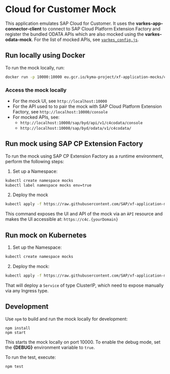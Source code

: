 
# Cloud for Customer Mock

This application emulates SAP Cloud for Customer. It uses the **varkes-app-connector-client** to connect to SAP Cloud Platform Extension Factory and register the bundled ODATA APIs which are also mocked using the  **varkes-odata-mock**. For the list of mocked APIs, see [`varkes_config.js`](varkes_config.js).

## Run locally using Docker

To run the mock locally, run:

```bash
docker run -p 10000:10000 eu.gcr.io/kyma-project/xf-application-mocks/c4c-mock:latest
```

### Access the mock locally

* For the mock UI, see `http://localhost:10000`
* For the API used to to pair the mock with SAP Cloud Platform Extension Factory, see `http://localhost:10000/console`
* For mocked APIs, see:
    - `http://localhost:10000/sap/byd/api/v1/c4codata/console`
    - `http://localhost:10000/sap/byd/odata/v1/c4codata/`

## Run mock using SAP CP Extension Factory

To run the mock using SAP CP Extension Factory as a runtime environment, perform the following steps:
 
1. Set up a Namespace:

```bash
kubectl create namespace mocks
kubectl label namespace mocks env=true
```

2. Deploy the mock
```bash
kubectl apply -f https://raw.githubusercontent.com/SAP/xf-application-mocks/master/c4c-mock/deployment/xf.yaml -n mocks
```

This command exposes the UI and API of the mock via an `ÀPI` resource and makes the UI accessible at: `https://c4c.{yourDomain}`

## Run mock on Kubernetes

1. Set up the Namespace: 

```bash
kubectl create namespace mocks
```

2. Deploy the mock:
```bash
kubectl apply -f https://raw.githubusercontent.com/SAP/xf-application-mocks/master/c4c-mock/deployment/k8s.yaml -n mocks
```

That will deploy a `Service` of type ClusterIP, which need to expose manually via any Ingress type.

## Development

Use `npm` to build and run the mock locally for development:

```
npm install
npm start
```
This starts the mock locally on port 10000.
To enable the debug mode, set the **{DEBUG}** environment variable to `true`.

To run the test,  execute:
```
npm test
```